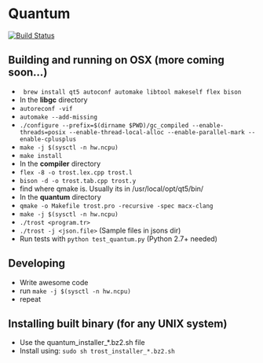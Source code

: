 # Quantum

[![Build Status](https://travis-ci.org/trost-lang/quantum.svg?branch=master)](https://travis-ci.org/trost-lang/quantum)

## Building and running on OSX (more coming soon...)
- ``` brew install qt5 autoconf automake libtool makeself flex bison```
- In the **libgc** directory
- ``` autoreconf -vif ```
- ``` automake --add-missing ```
- ``` ./configure --prefix=$(dirname $PWD)/gc_compiled --enable-threads=posix --enable-thread-local-alloc --enable-parallel-mark --enable-cplusplus ```
- ``` make -j $(sysctl -n hw.ncpu) ```
- ``` make install ```
- In the **compiler** directory
- ``` flex -8 -o trost.lex.cpp trost.l ```
- ``` bison -d -o trost.tab.cpp trost.y ```
- find where qmake is. Usually its in /usr/local/opt/qt5/bin/
- In the **quantum** directory
- ``` qmake -o Makefile trost.pro -recursive -spec macx-clang ```
- ``` make -j $(sysctl -n hw.ncpu) ```
- ``` ./trost <program.tr> ```
- ``` ./trost -j <json.file> ``` (Sample files in jsons dir)
- Run tests with ``` python test_quantum.py ``` (Python 2.7+ needed)

## Developing
- Write awesome code
- run ``` make -j $(sysctl -n hw.ncpu) ```
- repeat

## Installing built binary (for any UNIX system)
- Use the quantum_installer_*.bz2.sh file
- Install using: ``` sudo sh trost_installer_*.bz2.sh ```
